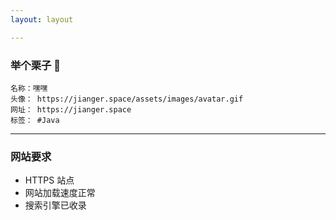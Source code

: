 ```yaml
---
layout: layout

---
```


### 举个栗子 🌰
```
名称：嘿嘿
头像： https://jianger.space/assets/images/avatar.gif
网址： https://jianger.space
标签： #Java
```
---
### 网站要求
- HTTPS 站点
- 网站加载速度正常
- 搜索引擎已收录